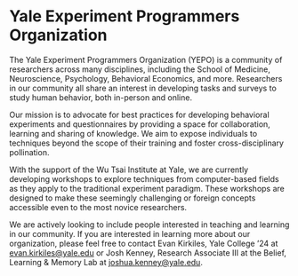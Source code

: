 # Yale Experiment Programmers Organization

The Yale Experiment Programmers Organization (YEPO) is a community of researchers across many disciplines, including the School of Medicine, Neuroscience, Psychology, Behavioral Economics, and more. Researchers in our community all share an interest in developing tasks and surveys to study human behavior, both in-person and online.

Our mission is to advocate for best practices for developing behavioral experiments and questionnaires by providing a space for collaboration, learning and sharing of knowledge. We aim to expose individuals to techniques beyond the scope of their training and foster cross-disciplinary pollination.

With the support of the Wu Tsai Institute at Yale, we are currently developing workshops to explore techniques from computer-based fields as they apply to the traditional experiment paradigm. These workshops are designed to make these seemingly challenging or foreign concepts accessible even to the most novice researchers.

We are actively looking to include people interested in teaching and learning in our community. If you are interested in learning more about our organization, please feel free to contact Evan Kirkiles, Yale College ’24 at <evan.kirkiles@yale.edu> or Josh Kenney, Research Associate III at the Belief, Learning & Memory Lab at <joshua.kenney@yale.edu>.